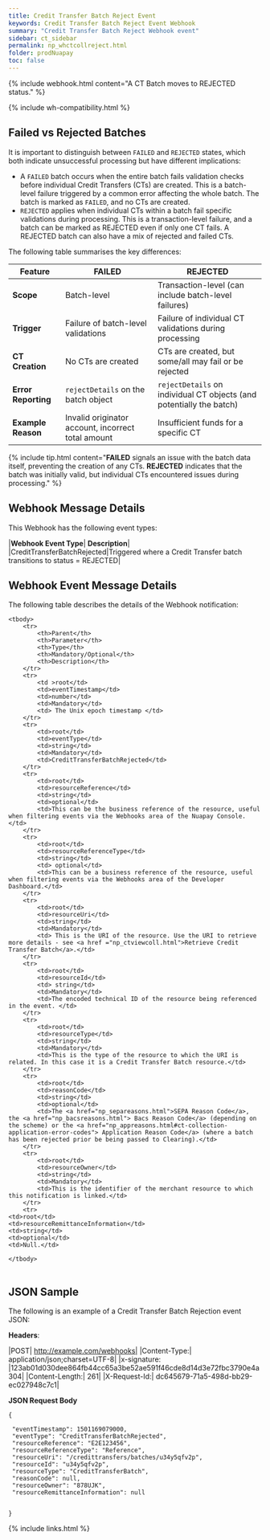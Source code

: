 ```yaml
---
title: Credit Transfer Batch Reject Event
keywords: Credit Transfer Batch Reject Event Webhook
summary: "Credit Transfer Batch Reject Webhook event"
sidebar: ct_sidebar
permalink: np_whctcollreject.html
folder: prodNuapay
toc: false
---
```


{% include webhook.html content="A CT Batch moves to REJECTED status." %}

{% include wh-compatibility.html %}

## Failed vs Rejected Batches

It is important to distinguish between `FAILED` and `REJECTED` states, which both indicate unsuccessful processing but have different implications:

* A `FAILED` batch occurs when the entire batch fails validation checks before individual Credit Transfers (CTs) are created. This is a batch-level failure triggered by a common error affecting the whole batch. The batch is marked as `FAILED`, and no CTs are created.
* `REJECTED` applies when individual CTs within a batch fail specific validations during processing. This is a transaction-level failure, and a batch can be marked as REJECTED even if only one CT fails. A REJECTED batch can also have a mix of rejected and failed CTs.

The following table summarises the key differences:

| Feature           | FAILED                                           | REJECTED                                                       |
|-------------------|--------------------------------------------------|-----------------------------------------------------------------|
| **Scope**         | Batch-level                                 | Transaction-level (can include batch-level failures)       |
| **Trigger**       | Failure of batch-level validations          | Failure of individual CT validations during processing          |
| **CT Creation**   | No CTs are created                               | CTs are created, but some/all may fail or be rejected           |
| **Error Reporting** | `rejectDetails` on the batch object      | `rejectDetails` on individual CT objects (and potentially the batch) |
| **Example Reason** | Invalid originator account, incorrect total amount | Insufficient funds for a specific CT                           |


{% include tip.html content="**FAILED** signals an issue with the batch data itself, preventing the creation of any CTs. **REJECTED** indicates that the batch was initially valid, but individual CTs encountered issues during processing." %}

## Webhook Message Details

This Webhook has the following event types:

|**Webhook Event Type**| **Description**|
|CreditTransferBatchRejected|Triggered where a Credit Transfer batch transitions to status = REJECTED|

## Webhook Event Message Details

<p>The following table describes the details of the Webhook notification:</p>

<table cellspacing="0">

	<tbody>
		<tr>
			<th>Parent</th>
			<th>Parameter</th>
			<th>Type</th>
			<th>Mandatory/Optional</th>
			<th>Description</th>
		</tr>
		<tr>
			<td >root</td>
			<td>eventTimestamp</td>
			<td>number</td>
			<td>Mandatory</td>
			<td> The Unix epoch timestamp </td>
		</tr>
		<tr>
			<td>root</td>
			<td>eventType</td>
			<td>string</td>
			<td>Mandatory</td>
            <td>CreditTransferBatchRejected</td>
		</tr>
		<tr>
			<td>root</td>
			<td>resourceReference</td>
			<td>string</td>
			<td>optional</td>
			<td>This can be the business reference of the resource, useful when filtering events via the Webhooks area of the Nuapay Console.</td>
		</tr>
		<tr>
			<td>root</td>
			<td>resourceReferenceType</td>
			<td>string</td>
			<td> optional</td>
			<td>This can be a business reference of the resource, useful when filtering events via the Webhooks area of the Developer Dashboard.</td>
		</tr>
		<tr>
			<td>root</td>
			<td>resourceUri</td>
			<td>string</td>
			<td>Mandatory</td>
			<td> This is the URI of the resource. Use the URI to retrieve more details - see <a href ="np_ctviewcoll.html">Retrieve Credit Transfer Batch</a>.</td>
		</tr>
		<tr>
			<td>root</td>
			<td>resourceId</td>
			<td> string</td>
			<td>Mandatory</td>
			<td>The encoded technical ID of the resource being referenced in the event. </td>
		</tr>
		<tr>
			<td>root</td>
			<td>resourceType</td>
			<td>string</td>
			<td>Mandatory</td>
			<td>This is the type of the resource to which the URI is related. In this case it is a Credit Transfer Batch resource.</td>
		</tr>
		<tr>
			<td>root</td>
			<td>reasonCode</td>
			<td>string</td>
			<td>optional</td>
            <td>The <a href="np_separeasons.html">SEPA Reason Code</a>, the <a href="np_bacsreasons.html"> Bacs Reason Code</a> (depending on the scheme) or the <a href="np_appreasons.html#ct-collection-application-error-codes"> Application Reason Code</a> (where a batch has been rejected prior be being passed to Clearing).</td>
		</tr>
        <tr>
			<td>root</td>
			<td>resourceOwner</td>
			<td>string</td>
			<td>Mandatory</td>
			<td>This is the identifier of the merchant resource to which this notification is linked.</td>
		</tr>
		<tr>
	<td>root</td>
	<td>resourceRemittanceInformation</td>
	<td>string</td>
	<td>optional</td>
	<td>Null.</td>
</tr>


	</tbody>
</table>

## JSON Sample

The following is an example of a Credit Transfer Batch Rejection event JSON:

<b>Headers</b>:


|POST| http://example.com/webhooks|
|Content-Type:| application/json;charset=UTF-8|
|x-signature: |123ab01d030dee864fb44cc65a3be52ae591f46cde8d14d3e72fbc3790e4a304|
|Content-Length:| 261|
|X-Request-Id:| dc645679-71a5-498d-bb29-ec027948c7c1|

<b>JSON Request Body</b>
<pre>
<code class="json">{

 "eventTimestamp": 1501169079000,
 "eventType": "CreditTransferBatchRejected",    
 "resourceReference": "E2E123456",
 "resourceReferenceType": "Reference",   
 "resourceUri": "/credittransfers/batches/u34y5qfv2p",
 "resourceId": "u34y5qfv2p",
 "resourceType": "CreditTransferBatch",
 "reasonCode": null,
 "resourceOwner": "878UJK",
 "resourceRemittanceInformation": null


}</code>
</pre>

{% include links.html %}

